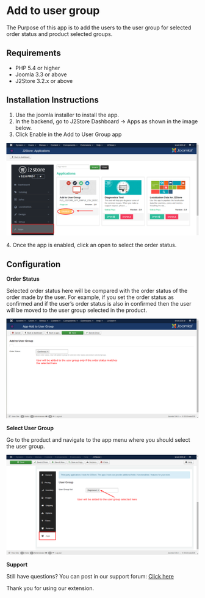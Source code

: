 # Add to user group

The Purpose of this app is to add the users to the user group for selected order status and product selected groups.

## Requirements <a href="#requirements" id="requirements"></a>

* PHP 5.4 or higher
* Joomla 3.3 or above
* J2Store 3.2.x or above

## Installation Instructions <a href="#installation-instructions" id="installation-instructions"></a>

1. Use the joomla installer to install the app.
2. In the backend, go to J2Store Dashboard -> Apps as shown in the image below.
3. Click Enable in the Add to User Group app

![atug01](https://raw.githubusercontent.com/j2store/doc-images/master/apps/Add%20to%20user%20group/atug.png)

4\. Once the app is enabled, click an open to select the order status.

## Configuration <a href="#configuration" id="configuration"></a>

**Order Status**

Selected order status here will be compared with the order status of the order made by the user. For example, if you set the order status as confirmed and if the user’s order status is also in confirmed then the user will be moved to the user group selected in the product.

![atug02](https://raw.githubusercontent.com/j2store/doc-images/master/apps/Add%20to%20user%20group/atug02.png)

**Select User Group**

Go to the product and navigate to the app menu where you should select the user group.

![atug03](https://raw.githubusercontent.com/j2store/doc-images/master/apps/Add%20to%20user%20group/atug03.png)

**Support**

Still have questions? You can post in our support forum: [Click here](http://j2store.org/forum/index.html)

Thank you for using our extension.
